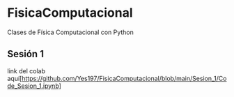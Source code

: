# FisicaComputacional
Clases de Física Computacional con Python
## Sesión 1 
link del colab aquí[https://github.com/Yes197/FisicaComputacional/blob/main/Sesion_1/Code_Sesion_1.ipynb]
